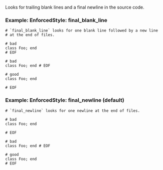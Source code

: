 Looks for trailing blank lines and a final newline in the
source code.

### Example: EnforcedStyle: final_blank_line
    # `final_blank_line` looks for one blank line followed by a new line
    # at the end of files.

    # bad
    class Foo; end
    # EOF

    # bad
    class Foo; end # EOF

    # good
    class Foo; end

    # EOF

### Example: EnforcedStyle: final_newline (default)
    # `final_newline` looks for one newline at the end of files.

    # bad
    class Foo; end

    # EOF

    # bad
    class Foo; end # EOF

    # good
    class Foo; end
    # EOF
